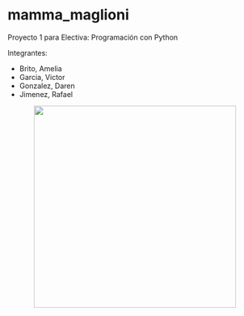 # mamma_maglioni
Proyecto 1 para Electiva: Programación con Python

Integrantes:
- Brito, Amelia
- Garcia, Victor
- Gonzalez, Daren
- Jimenez, Rafael

<p align="center"><img src="https://i.redd.it/fe7hv1f66tv21.jpg" width="400"></p>
